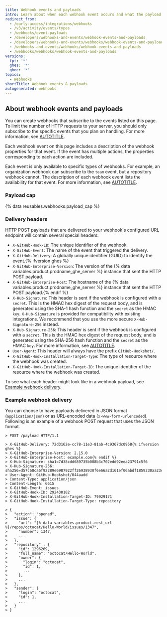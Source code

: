 ```yaml
---
title: Webhook events and payloads
intro: Learn about when each webhook event occurs and what the payload contains.
redirect_from:
  - /early-access/integrations/webhooks
  - /v3/activity/events/types
  - /webhooks/event-payloads
  - /developers/webhooks-and-events/webhook-events-and-payloads
  - /developers/webhooks-and-events/webhooks/webhook-events-and-payloads
  - /webhooks-and-events/webhooks/webhook-events-and-payloads
  - /webhooks/webhooks/webhook-events-and-payloads
versions:
  fpt: '*'
  ghes: '*'
  ghec: '*'
topics:
  - Webhooks
shortTitle: Webhook events & payloads
autogenerated: webhooks
---
```


## About webhook events and payloads

You can create webhooks that subscribe to the events listed on this page. To limit the number of HTTP requests to your server, you should only subscribe to the specific events that you plan on handling. For more information, see [AUTOTITLE](/webhooks/creating-webhooks).

Each webhook event on this page includes a description of the webhook properties for that event. If the event has multiple actions, the properties corresponding to each action are included.

Each event is only available to specific types of webhooks. For example, an organization webhook can subscribe to the `team` event, but a repository webhook cannot. The description of each webhook event lists the availability for that event. For more information, see [AUTOTITLE](/webhooks/types-of-webhooks).

### Payload cap

{% data reusables.webhooks.payload_cap %}

### Delivery headers

HTTP POST payloads that are delivered to your webhook's configured URL endpoint will contain several special headers:

* `X-GitHub-Hook-ID`: The unique identifier of the webhook.
* `X-GitHub-Event`: The name of the event that triggered the delivery.
* `X-GitHub-Delivery`: A globally unique identifier (GUID) to identify the event.{% ifversion ghes %}
* `X-GitHub-Enterprise-Version`: The version of the {% data variables.product.prodname_ghe_server %} instance that sent the HTTP POST payload.
* `X-GitHub-Enterprise-Host`: The hostname of the {% data variables.product.prodname_ghe_server %} instance that sent the HTTP POST payload.{% endif %}
* `X-Hub-Signature`: This header is sent if the webhook is configured with a `secret`. This is the HMAC hex digest of the request body, and is generated using the SHA-1 hash function and the `secret` as the HMAC `key`. `X-Hub-Signature` is provided for compatibility with existing integrations. We recommend that you use the more secure `X-Hub-Signature-256` instead.
* `X-Hub-Signature-256`: This header is sent if the webhook is configured with a `secret`. This is the HMAC hex digest of the request body, and is generated using the SHA-256 hash function and the `secret` as the HMAC `key`. For more information, see [AUTOTITLE](/webhooks/using-webhooks/securing-your-webhooks).
* `User-Agent`: This header will always have the prefix `GitHub-Hookshot/`.
* `X-GitHub-Hook-Installation-Target-Type`: The type of resource where the webhook was created.
* `X-GitHub-Hook-Installation-Target-ID`: The unique identifier of the resource where the webhook was created.

To see what each header might look like in a webhook payload, see [Example webhook delivery](#example-webhook-delivery).

### Example webhook delivery

You can choose to have payloads delivered in JSON format (`application/json`) or as URL-encoded data (`x-www-form-urlencoded`). Following is an example of a webhook POST request that uses the JSON format.

```shell
> POST /payload HTTP/1.1

> X-GitHub-Delivery: 72d3162e-cc78-11e3-81ab-4c9367dc0958{% ifversion ghes %}
> X-GitHub-Enterprise-Version: 2.15.0
> X-GitHub-Enterprise-Host: example.com{% endif %}
> X-Hub-Signature: sha1=7d38cdd689735b008b3c702edd92eea23791c5f6
> X-Hub-Signature-256: sha256=d57c68ca6f92289e6987922ff26938930f6e66a2d161ef06abdf1859230aa23c
> User-Agent: GitHub-Hookshot/044aadd
> Content-Type: application/json
> Content-Length: 6615
> X-GitHub-Event: issues
> X-GitHub-Hook-ID: 292430182
> X-GitHub-Hook-Installation-Target-ID: 79929171
> X-GitHub-Hook-Installation-Target-Type: repository

> {
>   "action": "opened",
>   "issue": {
>     "url": "{% data variables.product.rest_url %}/repos/octocat/Hello-World/issues/1347",
>     "number": 1347,
>     ...
>   },
>   "repository" : {
>     "id": 1296269,
>     "full_name": "octocat/Hello-World",
>     "owner": {
>       "login": "octocat",
>       "id": 1,
>       ...
>     },
>     ...
>   },
>   "sender": {
>     "login": "octocat",
>     "id": 1,
>     ...
>   }
> }
```

<!-- Content after this section is automatically generated -->
